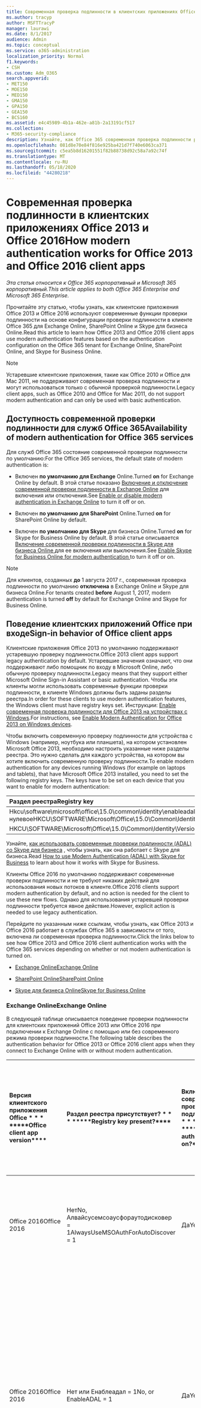 ```yaml
---
title: Современная проверка подлинности в клиентских приложениях Office 2013 и Office 2016
ms.author: tracyp
author: MSFTTracyP
manager: laurawi
ms.date: 8/1/2017
audience: Admin
ms.topic: conceptual
ms.service: o365-administration
localization_priority: Normal
f1.keywords:
- CSH
ms.custom: Adm_O365
search.appverid:
- MET150
- MOE150
- MED150
- GMA150
- GPA150
- GEA150
- BCS160
ms.assetid: e4c45989-4b1a-462e-a81b-2a13191cf517
ms.collection:
- M365-security-compliance
description: Узнайте, как Office 365 современная проверка подлинности работает по-разному для клиентских приложений Office 2013 и 2016.
ms.openlocfilehash: 081d8e70e84f816e925ba421d7f740e6063ca371
ms.sourcegitcommit: c5ea5b8d16201551f82b88738d92c58a7a92c74f
ms.translationtype: MT
ms.contentlocale: ru-RU
ms.lasthandoff: 05/18/2020
ms.locfileid: "44280218"
---
```

# <a name="how-modern-authentication-works-for-office-2013-and-office-2016-client-apps"></a><span data-ttu-id="e9d06-103">Современная проверка подлинности в клиентских приложениях Office 2013 и Office 2016</span><span class="sxs-lookup"><span data-stu-id="e9d06-103">How modern authentication works for Office 2013 and Office 2016 client apps</span></span>

<span data-ttu-id="e9d06-104">*Эта статья относится к Office 365 корпоративный и Microsoft 365 корпоративный.*</span><span class="sxs-lookup"><span data-stu-id="e9d06-104">*This article applies to both Office 365 Enterprise and Microsoft 365 Enterprise.*</span></span>

<span data-ttu-id="e9d06-105">Прочитайте эту статью, чтобы узнать, как клиентские приложения Office 2013 и Office 2016 используют современные функции проверки подлинности на основе конфигурации проверки подлинности в клиенте Office 365 для Exchange Online, SharePoint Online и Skype для бизнеса Online.</span><span class="sxs-lookup"><span data-stu-id="e9d06-105">Read this article to learn how Office 2013 and Office 2016 client apps use modern authentication features based on the authentication configuration on the Office 365 tenant for Exchange Online, SharePoint Online, and Skype for Business Online.</span></span>

> [!NOTE]
> <span data-ttu-id="e9d06-106">Устаревшие клиентские приложения, такие как Office 2010 и Office для Mac 2011, не поддерживают современная проверка подлинности и могут использоваться только с обычной проверкой подлинности.</span><span class="sxs-lookup"><span data-stu-id="e9d06-106">Legacy client apps, such as Office 2010 and Office for Mac 2011, do not support modern authentication and can only be used with basic authentication.</span></span>

## <a name="availability-of-modern-authentication-for-office-365-services"></a><span data-ttu-id="e9d06-107">Доступность современной проверки подлинности для служб Office 365</span><span class="sxs-lookup"><span data-stu-id="e9d06-107">Availability of modern authentication for Office 365 services</span></span>

<span data-ttu-id="e9d06-108">Для служб Office 365 состояние современной проверки подлинности по умолчанию:</span><span class="sxs-lookup"><span data-stu-id="e9d06-108">For the Office 365 services, the default state of modern authentication is:</span></span>
  
- <span data-ttu-id="e9d06-109">Включен **по умолчанию для Exchange** Online.</span><span class="sxs-lookup"><span data-stu-id="e9d06-109">Turned **on** for Exchange Online by default.</span></span> <span data-ttu-id="e9d06-110">В этой статье показано [Включение и отключение современной проверки подлинности в Exchange Online](https://support.office.com/article/58018196-f918-49cd-8238-56f57f38d662) для включения или отключения.</span><span class="sxs-lookup"><span data-stu-id="e9d06-110">See [Enable or disable modern authentication in Exchange Online](https://support.office.com/article/58018196-f918-49cd-8238-56f57f38d662) to turn it off or on.</span></span> 
    
- <span data-ttu-id="e9d06-111">Включен **по умолчанию для SharePoint** Online.</span><span class="sxs-lookup"><span data-stu-id="e9d06-111">Turned **on** for SharePoint Online by default.</span></span> 
    
- <span data-ttu-id="e9d06-112">Включен **по умолчанию для Skype** для бизнеса Online.</span><span class="sxs-lookup"><span data-stu-id="e9d06-112">Turned **on** for Skype for Business Online by default.</span></span> <span data-ttu-id="e9d06-113">В этой статье описывается [Включение современной проверки подлинности в Skype для бизнеса Online ](https://social.technet.microsoft.com/wiki/contents/articles/34339.skype-for-business-online-enable-your-tenant-for-modern-authentication.aspx)для ее включения или выключения.</span><span class="sxs-lookup"><span data-stu-id="e9d06-113">See [Enable Skype for Business Online for modern authentication ](https://social.technet.microsoft.com/wiki/contents/articles/34339.skype-for-business-online-enable-your-tenant-for-modern-authentication.aspx)to turn it off or on.</span></span>

> [!NOTE]
> <span data-ttu-id="e9d06-114">Для клиентов, созданных **до** 1 августа 2017 г., современная проверка подлинности по умолчанию **отключена** в Exchange Online и Skype для бизнеса Online.</span><span class="sxs-lookup"><span data-stu-id="e9d06-114">For tenants created **before** August 1, 2017, modern authentication is turned **off** by default for Exchange Online and Skype for Business Online.</span></span>
    
## <a name="sign-in-behavior-of-office-client-apps"></a><span data-ttu-id="e9d06-115">Поведение клиентских приложений Office при входе</span><span class="sxs-lookup"><span data-stu-id="e9d06-115">Sign-in behavior of Office client apps</span></span>

<span data-ttu-id="e9d06-116">Клиентские приложения Office 2013 по умолчанию поддерживают устаревшую проверку подлинности.</span><span class="sxs-lookup"><span data-stu-id="e9d06-116">Office 2013 client apps support legacy authentication by default.</span></span> <span data-ttu-id="e9d06-117">Устаревшие значения означают, что они поддерживают либо помощник по входу в Microsoft Online, либо обычную проверку подлинности.</span><span class="sxs-lookup"><span data-stu-id="e9d06-117">Legacy means that they support either Microsoft Online Sign-in Assistant or basic authentication.</span></span> <span data-ttu-id="e9d06-118">Чтобы эти клиенты могли использовать современные функции проверки подлинности, в клиенте Windows должны быть заданы разделы реестра.</span><span class="sxs-lookup"><span data-stu-id="e9d06-118">In order for these clients to use modern authentication features, the Windows client must have registry keys set.</span></span> <span data-ttu-id="e9d06-119">Инструкции: [Enable современная проверка подлинности для Office 2013 на устройствах с Windows](https://support.office.com/article/7dc1c01a-090f-4971-9677-f1b192d6c910).</span><span class="sxs-lookup"><span data-stu-id="e9d06-119">For instructions, see [Enable Modern Authentication for Office 2013 on Windows devices](https://support.office.com/article/7dc1c01a-090f-4971-9677-f1b192d6c910).</span></span>

<span data-ttu-id="e9d06-p104">Чтобы включить современную проверку подлинности для устройства с Windows (например, ноутбука или планшета), на котором установлен Microsoft Office 2013, необходимо настроить указанные ниже разделы реестра. Это нужно сделать для каждого устройства, на котором вы хотите включить современную проверку подлинности.</span><span class="sxs-lookup"><span data-stu-id="e9d06-p104">To enable modern authentication for any devices running Windows (for example on laptops and tablets), that have Microsoft Office 2013 installed, you need to set the following registry keys. The keys have to be set on each device that you want to enable for modern authentication:</span></span>
  
|<span data-ttu-id="e9d06-122">**Раздел реестра**</span><span class="sxs-lookup"><span data-stu-id="e9d06-122">**Registry key**</span></span>|<span data-ttu-id="e9d06-123">**Тип**</span><span class="sxs-lookup"><span data-stu-id="e9d06-123">**Type**</span></span>|<span data-ttu-id="e9d06-124">**Значение**</span><span class="sxs-lookup"><span data-stu-id="e9d06-124">**Value**</span></span> |
|:-------|:------:|--------:|
|<span data-ttu-id="e9d06-125">Hkcu\software\microsoft\office\15.0\common\identity\enableadal нулевое</span><span class="sxs-lookup"><span data-stu-id="e9d06-125">HKCU\SOFTWARE\Microsoft\Office\15.0\Common\Identity\EnableADAL</span></span>  |<span data-ttu-id="e9d06-126">REG_DWORD</span><span class="sxs-lookup"><span data-stu-id="e9d06-126">REG_DWORD</span></span>  |<span data-ttu-id="e9d06-127">1 </span><span class="sxs-lookup"><span data-stu-id="e9d06-127">1</span></span>  |
|<span data-ttu-id="e9d06-128">HKCU\SOFTWARE\Microsoft\Office\15.0\Common\Identity\Version</span><span class="sxs-lookup"><span data-stu-id="e9d06-128">HKCU\SOFTWARE\Microsoft\Office\15.0\Common\Identity\Version</span></span> |<span data-ttu-id="e9d06-129">REG_DWORD</span><span class="sxs-lookup"><span data-stu-id="e9d06-129">REG_DWORD</span></span> |<span data-ttu-id="e9d06-130">1 </span><span class="sxs-lookup"><span data-stu-id="e9d06-130">1</span></span> |
  
<span data-ttu-id="e9d06-131">Узнайте, [как использовать современные проверки подлинности (ADAL) со Skype для бизнеса](https://go.microsoft.com/fwlink/p/?LinkId=785431) , чтобы узнать, как она работает с Skype для бизнеса.</span><span class="sxs-lookup"><span data-stu-id="e9d06-131">Read [How to use Modern Authentication (ADAL) with Skype for Business](https://go.microsoft.com/fwlink/p/?LinkId=785431) to learn about how it works with Skype for Business.</span></span> 
  
<span data-ttu-id="e9d06-132">Клиенты Office 2016 по умолчанию поддерживают современные проверки подлинности и не требуют никаких действий для использования новых потоков в клиенте.</span><span class="sxs-lookup"><span data-stu-id="e9d06-132">Office 2016 clients support modern authentication by default, and no action is needed for the client to use these new flows.</span></span> <span data-ttu-id="e9d06-133">Однако для использования устаревшей проверки подлинности требуется явное действие.</span><span class="sxs-lookup"><span data-stu-id="e9d06-133">However, explicit action is needed to use legacy authentication.</span></span>
  
<span data-ttu-id="e9d06-134">Перейдите по указанным ниже ссылкам, чтобы узнать, как Office 2013 и Office 2016 работает в службах Office 365 в зависимости от того, включена ли современная проверка подлинности.</span><span class="sxs-lookup"><span data-stu-id="e9d06-134">Click the links below to see how Office 2013 and Office 2016 client authentication works with the Office 365 services depending on whether or not modern authentication is turned on.</span></span>
  
- [<span data-ttu-id="e9d06-135">Exchange Online</span><span class="sxs-lookup"><span data-stu-id="e9d06-135">Exchange Online</span></span>](modern-auth-for-office-2013-and-2016.md#BK_EchangeOnline)
    
- [<span data-ttu-id="e9d06-136">SharePoint Online</span><span class="sxs-lookup"><span data-stu-id="e9d06-136">SharePoint Online</span></span>](modern-auth-for-office-2013-and-2016.md#BK_SharePointOnline)
    
- [<span data-ttu-id="e9d06-137">Skype для бизнеса Online</span><span class="sxs-lookup"><span data-stu-id="e9d06-137">Skype for Business Online</span></span>](modern-auth-for-office-2013-and-2016.md#BK_SFBO)
    
<span data-ttu-id="e9d06-138"><a name="BK_EchangeOnline"> </a></span><span class="sxs-lookup"><span data-stu-id="e9d06-138"><a name="BK_EchangeOnline"> </a></span></span>
### <a name="exchange-online"></a><span data-ttu-id="e9d06-139">Exchange Online</span><span class="sxs-lookup"><span data-stu-id="e9d06-139">Exchange Online</span></span>

<span data-ttu-id="e9d06-140">В следующей таблице описывается поведение проверки подлинности для клиентских приложений Office 2013 или Office 2016 при подключении к Exchange Online с помощью или без современного режима проверки подлинности.</span><span class="sxs-lookup"><span data-stu-id="e9d06-140">The following table describes the authentication behavior for Office 2013 or Office 2016 client apps when they connect to Exchange Online with or without modern authentication.</span></span>
  
|<span data-ttu-id="e9d06-141">Версия клиентского приложения Office \* \* \* \*</span><span class="sxs-lookup"><span data-stu-id="e9d06-141">\*\*\*\*Office client app version\*\*\*\*</span></span>|<span data-ttu-id="e9d06-142">Раздел реестра присутствует? \* \* \* \*</span><span class="sxs-lookup"><span data-stu-id="e9d06-142">\*\*\*\*Registry key present?\*\*\*\*</span></span>|<span data-ttu-id="e9d06-143">Включена современная проверка подлинности? \* \* \* \*</span><span class="sxs-lookup"><span data-stu-id="e9d06-143">\*\*\*\*Modern authentication on?\*\*\*\*</span></span>|<span data-ttu-id="e9d06-144">Поведение проверки подлинности с включенной современной проверкой подлинности для клиента (по умолчанию) \* \* \* \*</span><span class="sxs-lookup"><span data-stu-id="e9d06-144">\*\*\*\*Authentication behavior with modern authentication turned on for the tenant (default)\*\*\*\*</span></span>|<span data-ttu-id="e9d06-145">Поведение проверки подлинности с отключенной современной проверкой подлинности для клиента \* \* \* \*</span><span class="sxs-lookup"><span data-stu-id="e9d06-145">\*\*\*\*Authentication behavior with modern authentication turned off for the tenant\*\*\*\*</span></span>|
|:-----|:-----|:-----|:-----|:-----|
|<span data-ttu-id="e9d06-146">Office 2016</span><span class="sxs-lookup"><span data-stu-id="e9d06-146">Office 2016</span></span>  <br/> |<span data-ttu-id="e9d06-147">Нет</span><span class="sxs-lookup"><span data-stu-id="e9d06-147">No,</span></span> <br> <span data-ttu-id="e9d06-148">Алвайсусемсоаусфораутодисковер = 1</span><span class="sxs-lookup"><span data-stu-id="e9d06-148">AlwaysUseMSOAuthForAutoDiscover = 1</span></span> <br/> |<span data-ttu-id="e9d06-149">Да</span><span class="sxs-lookup"><span data-stu-id="e9d06-149">Yes</span></span>  <br/> |<span data-ttu-id="e9d06-150">Принудительно выполняет современные проверки подлинности в Outlook 2010, 2013 или 2016</span><span class="sxs-lookup"><span data-stu-id="e9d06-150">Forces modern authentication on Outlook 2010, 2013 or 2016</span></span> <br/> [<span data-ttu-id="e9d06-151">Дополнительные сведения</span><span class="sxs-lookup"><span data-stu-id="e9d06-151">More info</span></span>](https://support.microsoft.com/help/3126599/outlook-prompts-for-password-when-modern-authentication-is-enabled)|<span data-ttu-id="e9d06-152">Принудительно выполняет современные проверки подлинности в клиенте Outlook.</span><span class="sxs-lookup"><span data-stu-id="e9d06-152">Forces modern authentication within the Outlook client.</span></span><br/> |
|<span data-ttu-id="e9d06-153">Office 2016</span><span class="sxs-lookup"><span data-stu-id="e9d06-153">Office 2016</span></span>  <br/> |<span data-ttu-id="e9d06-154">Нет или Енаблеадал = 1</span><span class="sxs-lookup"><span data-stu-id="e9d06-154">No, or EnableADAL = 1</span></span>  <br/> |<span data-ttu-id="e9d06-155">Да</span><span class="sxs-lookup"><span data-stu-id="e9d06-155">Yes</span></span>  <br/> |<span data-ttu-id="e9d06-156">Сначала выполняется попытка современной проверки подлинности.</span><span class="sxs-lookup"><span data-stu-id="e9d06-156">Modern authentication is attempted first.</span></span> <span data-ttu-id="e9d06-157">Если сервер отказывается от современного подключения проверки подлинности, используется обычная проверка подлинности.</span><span class="sxs-lookup"><span data-stu-id="e9d06-157">If the server refuses a modern authentication connection, then basic authentication is used.</span></span> <span data-ttu-id="e9d06-158">Сервер отказывает современные проверки подлинности, когда клиент не включен.</span><span class="sxs-lookup"><span data-stu-id="e9d06-158">Server refuses modern authentication when the tenant is not enabled.</span></span>  <br/> |<span data-ttu-id="e9d06-159">Сначала выполняется попытка современной проверки подлинности.</span><span class="sxs-lookup"><span data-stu-id="e9d06-159">Modern authentication is attempted first.</span></span> <span data-ttu-id="e9d06-160">Если сервер отказывается от современного подключения проверки подлинности, используется обычная проверка подлинности.</span><span class="sxs-lookup"><span data-stu-id="e9d06-160">If the server refuses a modern authentication connection, then basic authentication is used.</span></span> <span data-ttu-id="e9d06-161">Сервер отказывает современные проверки подлинности, когда клиент не включен.</span><span class="sxs-lookup"><span data-stu-id="e9d06-161">Server refuses modern authentication when the tenant is not enabled.</span></span>  <br/> |
|<span data-ttu-id="e9d06-162">Office 2016</span><span class="sxs-lookup"><span data-stu-id="e9d06-162">Office 2016</span></span>  <br/> |<span data-ttu-id="e9d06-163">Да, Енаблеадал = 1</span><span class="sxs-lookup"><span data-stu-id="e9d06-163">Yes, EnableADAL = 1</span></span>  <br/> |<span data-ttu-id="e9d06-164">Да</span><span class="sxs-lookup"><span data-stu-id="e9d06-164">Yes</span></span>  <br/> |<span data-ttu-id="e9d06-165">Сначала выполняется попытка современной проверки подлинности.</span><span class="sxs-lookup"><span data-stu-id="e9d06-165">Modern authentication is attempted first.</span></span> <span data-ttu-id="e9d06-166">Если сервер отказывается от современного подключения проверки подлинности, используется обычная проверка подлинности.</span><span class="sxs-lookup"><span data-stu-id="e9d06-166">If the server refuses a modern authentication connection, then basic authentication is used.</span></span> <span data-ttu-id="e9d06-167">Сервер отказывает современные проверки подлинности, когда клиент не включен.</span><span class="sxs-lookup"><span data-stu-id="e9d06-167">Server refuses modern authentication when the tenant is not enabled.</span></span>  <br/> |<span data-ttu-id="e9d06-168">Сначала выполняется попытка современной проверки подлинности.</span><span class="sxs-lookup"><span data-stu-id="e9d06-168">Modern authentication is attempted first.</span></span> <span data-ttu-id="e9d06-169">Если сервер отказывается от современного подключения проверки подлинности, используется обычная проверка подлинности.</span><span class="sxs-lookup"><span data-stu-id="e9d06-169">If the server refuses a modern authentication connection, then basic authentication is used.</span></span> <span data-ttu-id="e9d06-170">Сервер отказывает современные проверки подлинности, когда клиент не включен.</span><span class="sxs-lookup"><span data-stu-id="e9d06-170">Server refuses modern authentication when the tenant is not enabled.</span></span>  <br/> |
|<span data-ttu-id="e9d06-171">Office 2016</span><span class="sxs-lookup"><span data-stu-id="e9d06-171">Office 2016</span></span>  <br/> |<span data-ttu-id="e9d06-172">Да, Енаблеадал = 0</span><span class="sxs-lookup"><span data-stu-id="e9d06-172">Yes, EnableADAL=0</span></span>  <br/> |<span data-ttu-id="e9d06-173">Нет</span><span class="sxs-lookup"><span data-stu-id="e9d06-173">No</span></span>  <br/> |<span data-ttu-id="e9d06-174">Обычная проверка подлинности</span><span class="sxs-lookup"><span data-stu-id="e9d06-174">Basic authentication</span></span>  <br/> |<span data-ttu-id="e9d06-175">Обычная проверка подлинности</span><span class="sxs-lookup"><span data-stu-id="e9d06-175">Basic authentication</span></span>  <br/> |
|<span data-ttu-id="e9d06-176">Office 2013</span><span class="sxs-lookup"><span data-stu-id="e9d06-176">Office 2013</span></span>  <br/> |<span data-ttu-id="e9d06-177">Нет</span><span class="sxs-lookup"><span data-stu-id="e9d06-177">No</span></span>  <br/> |<span data-ttu-id="e9d06-178">Нет</span><span class="sxs-lookup"><span data-stu-id="e9d06-178">No</span></span>  <br/> |<span data-ttu-id="e9d06-179">Обычная проверка подлинности</span><span class="sxs-lookup"><span data-stu-id="e9d06-179">Basic authentication</span></span>  <br/> |<span data-ttu-id="e9d06-180">Обычная проверка подлинности</span><span class="sxs-lookup"><span data-stu-id="e9d06-180">Basic authentication</span></span>  <br/> |
|<span data-ttu-id="e9d06-181">Office 2013</span><span class="sxs-lookup"><span data-stu-id="e9d06-181">Office 2013</span></span>  <br/> |<span data-ttu-id="e9d06-182">Да, Енаблеадал = 1</span><span class="sxs-lookup"><span data-stu-id="e9d06-182">Yes, EnableADAL = 1</span></span>  <br/> |<span data-ttu-id="e9d06-183">Да</span><span class="sxs-lookup"><span data-stu-id="e9d06-183">Yes</span></span>  <br/> |<span data-ttu-id="e9d06-184">Сначала выполняется попытка современной проверки подлинности.</span><span class="sxs-lookup"><span data-stu-id="e9d06-184">Modern authentication is attempted first.</span></span> <span data-ttu-id="e9d06-185">Если сервер отказывается от современного подключения проверки подлинности, используется обычная проверка подлинности.</span><span class="sxs-lookup"><span data-stu-id="e9d06-185">If the server refuses a modern authentication connection, then basic authentication is used.</span></span> <span data-ttu-id="e9d06-186">Сервер отказывает современные проверки подлинности, когда клиент не включен.</span><span class="sxs-lookup"><span data-stu-id="e9d06-186">Server refuses modern authentication when the tenant is not enabled.</span></span>  <br/> |<span data-ttu-id="e9d06-187">Сначала выполняется попытка современной проверки подлинности.</span><span class="sxs-lookup"><span data-stu-id="e9d06-187">Modern authentication is attempted first.</span></span> <span data-ttu-id="e9d06-188">Если сервер отказывается от современного подключения проверки подлинности, используется обычная проверка подлинности.</span><span class="sxs-lookup"><span data-stu-id="e9d06-188">If the server refuses a modern authentication connection, then basic authentication is used.</span></span> <span data-ttu-id="e9d06-189">Сервер отказывает современные проверки подлинности, когда клиент не включен.</span><span class="sxs-lookup"><span data-stu-id="e9d06-189">Server refuses modern authentication when the tenant is not enabled.</span></span>  <br/> |
   
<span data-ttu-id="e9d06-190"><a name="BK_SharePointOnline"> </a></span><span class="sxs-lookup"><span data-stu-id="e9d06-190"><a name="BK_SharePointOnline"> </a></span></span>
### <a name="sharepoint-online"></a><span data-ttu-id="e9d06-191">SharePoint Online</span><span class="sxs-lookup"><span data-stu-id="e9d06-191">SharePoint Online</span></span>

<span data-ttu-id="e9d06-192">В следующей таблице описывается поведение проверки подлинности для клиентских приложений Office 2013 или Office 2016 при подключении к SharePoint Online с помощью или без современного режима проверки подлинности.</span><span class="sxs-lookup"><span data-stu-id="e9d06-192">The following table describes the authentication behavior for Office 2013 or Office 2016 client apps when they connect to SharePoint Online with or without modern authentication.</span></span>
  
|<span data-ttu-id="e9d06-193">Версия клиентского приложения Office \* \* \* \*</span><span class="sxs-lookup"><span data-stu-id="e9d06-193">\*\*\*\*Office client app version\*\*\*\*</span></span>|<span data-ttu-id="e9d06-194">Раздел реестра присутствует? \* \* \* \*</span><span class="sxs-lookup"><span data-stu-id="e9d06-194">\*\*\*\*Registry key present?\*\*\*\*</span></span>|<span data-ttu-id="e9d06-195">Включена современная проверка подлинности? \* \* \* \*</span><span class="sxs-lookup"><span data-stu-id="e9d06-195">\*\*\*\*Modern authentication on?\*\*\*\*</span></span>|<span data-ttu-id="e9d06-196">Поведение проверки подлинности с включенной современной проверкой подлинности для клиента (по умолчанию) \* \* \* \*</span><span class="sxs-lookup"><span data-stu-id="e9d06-196">\*\*\*\*Authentication behavior with modern authentication turned on for the tenant (default)\*\*\*\*</span></span>|<span data-ttu-id="e9d06-197">Поведение проверки подлинности с отключенной современной проверкой подлинности для клиента \* \* \* \*</span><span class="sxs-lookup"><span data-stu-id="e9d06-197">\*\*\*\*Authentication behavior with modern authentication turned off for the tenant\*\*\*\*</span></span>|
|:-----|:-----|:-----|:-----|:-----|
|<span data-ttu-id="e9d06-198">Office 2016</span><span class="sxs-lookup"><span data-stu-id="e9d06-198">Office 2016</span></span>  <br/> |<span data-ttu-id="e9d06-199">Нет или Енаблеадал = 1</span><span class="sxs-lookup"><span data-stu-id="e9d06-199">No, or EnableADAL = 1</span></span>  <br/> |<span data-ttu-id="e9d06-200">Да</span><span class="sxs-lookup"><span data-stu-id="e9d06-200">Yes</span></span>  <br/> |<span data-ttu-id="e9d06-201">Только современная проверка подлинности.</span><span class="sxs-lookup"><span data-stu-id="e9d06-201">Modern authentication only.</span></span>  <br/> |<span data-ttu-id="e9d06-202">Ошибка подключения.</span><span class="sxs-lookup"><span data-stu-id="e9d06-202">Failure to connect.</span></span>  <br/> |
|<span data-ttu-id="e9d06-203">Office 2016</span><span class="sxs-lookup"><span data-stu-id="e9d06-203">Office 2016</span></span>  <br/> |<span data-ttu-id="e9d06-204">Да, Енаблеадал = 1</span><span class="sxs-lookup"><span data-stu-id="e9d06-204">Yes, EnableADAL = 1</span></span>  <br/> |<span data-ttu-id="e9d06-205">Да</span><span class="sxs-lookup"><span data-stu-id="e9d06-205">Yes</span></span>  <br/> |<span data-ttu-id="e9d06-206">Только современная проверка подлинности.</span><span class="sxs-lookup"><span data-stu-id="e9d06-206">Modern authentication only.</span></span>  <br/> |<span data-ttu-id="e9d06-207">Ошибка подключения.</span><span class="sxs-lookup"><span data-stu-id="e9d06-207">Failure to connect.</span></span>  <br/> |
|<span data-ttu-id="e9d06-208">Office 2016</span><span class="sxs-lookup"><span data-stu-id="e9d06-208">Office 2016</span></span>  <br/> |<span data-ttu-id="e9d06-209">Да, Енаблеадал = 0</span><span class="sxs-lookup"><span data-stu-id="e9d06-209">Yes, EnableADAL = 0</span></span>  <br/> |<span data-ttu-id="e9d06-210">Нет</span><span class="sxs-lookup"><span data-stu-id="e9d06-210">No</span></span>  <br/> |<span data-ttu-id="e9d06-211">Только помощник по входу в Microsoft Online.</span><span class="sxs-lookup"><span data-stu-id="e9d06-211">Microsoft Online Sign-in Assistant only.</span></span>  <br/> |<span data-ttu-id="e9d06-212">Только помощник по входу в Microsoft Online.</span><span class="sxs-lookup"><span data-stu-id="e9d06-212">Microsoft Online Sign-in Assistant only.</span></span>  <br/> |
|<span data-ttu-id="e9d06-213">Office 2013</span><span class="sxs-lookup"><span data-stu-id="e9d06-213">Office 2013</span></span>  <br/> |<span data-ttu-id="e9d06-214">Нет</span><span class="sxs-lookup"><span data-stu-id="e9d06-214">No</span></span>  <br/> |<span data-ttu-id="e9d06-215">Нет</span><span class="sxs-lookup"><span data-stu-id="e9d06-215">No</span></span>  <br/> |<span data-ttu-id="e9d06-216">Только помощник по входу в Microsoft Online.</span><span class="sxs-lookup"><span data-stu-id="e9d06-216">Microsoft Online Sign-in Assistant only.</span></span>  <br/> |<span data-ttu-id="e9d06-217">Только помощник по входу в Microsoft Online.</span><span class="sxs-lookup"><span data-stu-id="e9d06-217">Microsoft Online Sign-in Assistant only.</span></span>  <br/> |
|<span data-ttu-id="e9d06-218">Office 2013</span><span class="sxs-lookup"><span data-stu-id="e9d06-218">Office 2013</span></span>  <br/> |<span data-ttu-id="e9d06-219">Да, Енаблеадал = 1</span><span class="sxs-lookup"><span data-stu-id="e9d06-219">Yes, EnableADAL = 1</span></span>  <br/> |<span data-ttu-id="e9d06-220">Да</span><span class="sxs-lookup"><span data-stu-id="e9d06-220">Yes</span></span>  <br/> |<span data-ttu-id="e9d06-221">Только современная проверка подлинности.</span><span class="sxs-lookup"><span data-stu-id="e9d06-221">Modern authentication only.</span></span>  <br/> |<span data-ttu-id="e9d06-222">Ошибка подключения.</span><span class="sxs-lookup"><span data-stu-id="e9d06-222">Failure to connect.</span></span>  <br/> |
   
### <a name="skype-for-business-online"></a><span data-ttu-id="e9d06-223">Skype для бизнеса Online</span><span class="sxs-lookup"><span data-stu-id="e9d06-223">Skype for Business Online</span></span>
<span data-ttu-id="e9d06-224"><a name="BK_SFBO"> </a></span><span class="sxs-lookup"><span data-stu-id="e9d06-224"><a name="BK_SFBO"> </a></span></span>

<span data-ttu-id="e9d06-225">В следующей таблице описывается поведение проверки подлинности для клиентских приложений Office 2013 или Office 2016 при подключении к Skype для бизнеса Online с или без современного режима проверки подлинности.</span><span class="sxs-lookup"><span data-stu-id="e9d06-225">The following table describes the authentication behavior for Office 2013 or Office 2016 client apps when they connect to Skype for Business Online with or without modern authentication.</span></span>
  
|<span data-ttu-id="e9d06-226">Версия клиентского приложения Office \* \* \* \*</span><span class="sxs-lookup"><span data-stu-id="e9d06-226">\*\*\*\*Office client app version\*\*\*\*</span></span>|<span data-ttu-id="e9d06-227">Раздел реестра присутствует? \* \* \* \*</span><span class="sxs-lookup"><span data-stu-id="e9d06-227">\*\*\*\*Registry key present?\*\*\*\*</span></span>|<span data-ttu-id="e9d06-228">Включена современная проверка подлинности? \* \* \* \*</span><span class="sxs-lookup"><span data-stu-id="e9d06-228">\*\*\*\*Modern authentication on?\*\*\*\*</span></span>|<span data-ttu-id="e9d06-229">Режим проверки подлинности с включенной современной проверкой подлинности для клиента \* \* \* \*</span><span class="sxs-lookup"><span data-stu-id="e9d06-229">\*\*\*\*Authentication behavior with modern authentication turned on for the tenant\*\*\*\*</span></span>|<span data-ttu-id="e9d06-230">Поведение проверки подлинности с отключенной современной проверкой подлинности для клиента (по умолчанию) \* \* \* \*</span><span class="sxs-lookup"><span data-stu-id="e9d06-230">\*\*\*\*Authentication behavior with modern authentication turned off for the tenant (default)\*\*\*\*</span></span>|
|:-----|:-----|:-----|:-----|:-----|
|<span data-ttu-id="e9d06-231">Office 2016</span><span class="sxs-lookup"><span data-stu-id="e9d06-231">Office 2016</span></span>  <br/> |<span data-ttu-id="e9d06-232">Нет или Енаблеадал = 1</span><span class="sxs-lookup"><span data-stu-id="e9d06-232">No, or EnableADAL = 1</span></span>  <br/> |<span data-ttu-id="e9d06-233">Да</span><span class="sxs-lookup"><span data-stu-id="e9d06-233">Yes</span></span>  <br/> |<span data-ttu-id="e9d06-234">Сначала выполняется попытка современной проверки подлинности.</span><span class="sxs-lookup"><span data-stu-id="e9d06-234">Modern authentication is attempted first.</span></span> <span data-ttu-id="e9d06-235">Если сервер отказывается от современного подключения проверки подлинности, используется помощник по входу в Microsoft Online.</span><span class="sxs-lookup"><span data-stu-id="e9d06-235">If the server refuses a modern authentication connection, then Microsoft Online Sign-in Assistant is used.</span></span> <span data-ttu-id="e9d06-236">Сервер отклоняет современные проверки подлинности при отключенных клиентах Skype для бизнеса Online.</span><span class="sxs-lookup"><span data-stu-id="e9d06-236">Server refuses modern authentication when Skype for Business Online tenants are not enabled.</span></span>  <br/> |<span data-ttu-id="e9d06-237">Сначала выполняется попытка современной проверки подлинности.</span><span class="sxs-lookup"><span data-stu-id="e9d06-237">Modern authentication is attempted first.</span></span> <span data-ttu-id="e9d06-238">Если сервер отказывается от современного подключения проверки подлинности, используется помощник по входу в Microsoft Online.</span><span class="sxs-lookup"><span data-stu-id="e9d06-238">If the server refuses a modern authentication connection, then Microsoft Online Sign-in Assistant is used.</span></span> <span data-ttu-id="e9d06-239">Сервер отклоняет современные проверки подлинности при отключенных клиентах Skype для бизнеса Online.</span><span class="sxs-lookup"><span data-stu-id="e9d06-239">Server refuses modern authentication when Skype for Business Online tenants are not enabled.</span></span>  <br/> |
|<span data-ttu-id="e9d06-240">Office 2016</span><span class="sxs-lookup"><span data-stu-id="e9d06-240">Office 2016</span></span>  <br/> |<span data-ttu-id="e9d06-241">Да, Енаблеадал = 1</span><span class="sxs-lookup"><span data-stu-id="e9d06-241">Yes, EnableADAL = 1</span></span>  <br/> |<span data-ttu-id="e9d06-242">Да</span><span class="sxs-lookup"><span data-stu-id="e9d06-242">Yes</span></span>  <br/> |<span data-ttu-id="e9d06-243">Сначала выполняется попытка современной проверки подлинности.</span><span class="sxs-lookup"><span data-stu-id="e9d06-243">Modern authentication is attempted first.</span></span> <span data-ttu-id="e9d06-244">Если сервер отказывается от современного подключения проверки подлинности, используется помощник по входу в Microsoft Online.</span><span class="sxs-lookup"><span data-stu-id="e9d06-244">If the server refuses a modern authentication connection, then Microsoft Online Sign-in Assistant is used.</span></span> <span data-ttu-id="e9d06-245">Сервер отклоняет современные проверки подлинности при отключенных клиентах Skype для бизнеса Online.</span><span class="sxs-lookup"><span data-stu-id="e9d06-245">Server refuses modern authentication when Skype for Business Online tenants are not enabled.</span></span>  <br/> |<span data-ttu-id="e9d06-246">Сначала выполняется попытка современной проверки подлинности.</span><span class="sxs-lookup"><span data-stu-id="e9d06-246">Modern authentication is attempted first.</span></span> <span data-ttu-id="e9d06-247">Если сервер отказывается от современного подключения проверки подлинности, используется помощник по входу в Microsoft Online.</span><span class="sxs-lookup"><span data-stu-id="e9d06-247">If the server refuses a modern authentication connection, then Microsoft Online Sign-in Assistant is used.</span></span> <span data-ttu-id="e9d06-248">Сервер отклоняет современные проверки подлинности при отключенных клиентах Skype для бизнеса Online.</span><span class="sxs-lookup"><span data-stu-id="e9d06-248">Server refuses modern authentication when Skype for Business Online tenants are not enabled.</span></span>  <br/> |
|<span data-ttu-id="e9d06-249">Office 2016</span><span class="sxs-lookup"><span data-stu-id="e9d06-249">Office 2016</span></span>  <br/> |<span data-ttu-id="e9d06-250">Да, Енаблеадал = 0</span><span class="sxs-lookup"><span data-stu-id="e9d06-250">Yes, EnableADAL = 0</span></span>  <br/> |<span data-ttu-id="e9d06-251">Нет</span><span class="sxs-lookup"><span data-stu-id="e9d06-251">No</span></span>  <br/> |<span data-ttu-id="e9d06-252">Только помощник по входу в Microsoft Online.</span><span class="sxs-lookup"><span data-stu-id="e9d06-252">Microsoft Online Sign-in Assistant only.</span></span>  <br/> |<span data-ttu-id="e9d06-253">Только помощник по входу в Microsoft Online.</span><span class="sxs-lookup"><span data-stu-id="e9d06-253">Microsoft Online Sign-in Assistant only.</span></span>  <br/> |
|<span data-ttu-id="e9d06-254">Office 2013</span><span class="sxs-lookup"><span data-stu-id="e9d06-254">Office 2013</span></span>  <br/> |<span data-ttu-id="e9d06-255">Нет</span><span class="sxs-lookup"><span data-stu-id="e9d06-255">No</span></span>  <br/> |<span data-ttu-id="e9d06-256">Нет</span><span class="sxs-lookup"><span data-stu-id="e9d06-256">No</span></span>  <br/> |<span data-ttu-id="e9d06-257">Только помощник по входу в Microsoft Online.</span><span class="sxs-lookup"><span data-stu-id="e9d06-257">Microsoft Online Sign-in Assistant only.</span></span>  <br/> |<span data-ttu-id="e9d06-258">Только помощник по входу в Microsoft Online.</span><span class="sxs-lookup"><span data-stu-id="e9d06-258">Microsoft Online Sign-in Assistant only.</span></span>  <br/> |
|<span data-ttu-id="e9d06-259">Office 2013</span><span class="sxs-lookup"><span data-stu-id="e9d06-259">Office 2013</span></span>  <br/> |<span data-ttu-id="e9d06-260">Да, Енаблеадал = 1</span><span class="sxs-lookup"><span data-stu-id="e9d06-260">Yes, EnableADAL = 1</span></span>  <br/> |<span data-ttu-id="e9d06-261">Да</span><span class="sxs-lookup"><span data-stu-id="e9d06-261">Yes</span></span>  <br/> |<span data-ttu-id="e9d06-262">Сначала выполняется попытка современной проверки подлинности.</span><span class="sxs-lookup"><span data-stu-id="e9d06-262">Modern authentication is attempted first.</span></span> <span data-ttu-id="e9d06-263">Если сервер отказывается от современного подключения проверки подлинности, используется помощник по входу в Microsoft Online.</span><span class="sxs-lookup"><span data-stu-id="e9d06-263">If the server refuses a modern authentication connection, then Microsoft Online Sign-in Assistant is used.</span></span> <span data-ttu-id="e9d06-264">Сервер отклоняет современные проверки подлинности при отключенных клиентах Skype для бизнеса Online.</span><span class="sxs-lookup"><span data-stu-id="e9d06-264">Server refuses modern authentication when Skype for Business Online tenants are not enabled.</span></span>  <br/> |<span data-ttu-id="e9d06-265">Только помощник по входу в Microsoft Online.</span><span class="sxs-lookup"><span data-stu-id="e9d06-265">Microsoft Online Sign-in Assistant only.</span></span>  <br/> |
   
## <a name="see-also"></a><span data-ttu-id="e9d06-266">См. также</span><span class="sxs-lookup"><span data-stu-id="e9d06-266">See also</span></span>

[<span data-ttu-id="e9d06-267">Включение современной проверки подлинности для Office 2013 на устройствах с Windows</span><span class="sxs-lookup"><span data-stu-id="e9d06-267">Enable Modern Authentication for Office 2013 on Windows devices</span></span>](https://support.office.com/article/enable-modern-authentication-for-office-2013-on-windows-devices-7dc1c01a-090f-4971-9677-f1b192d6c910)

[<span data-ttu-id="e9d06-268">Планирование многофакторной проверки подлинности для развертываний Office 365 (для администраторов Office 365)</span><span class="sxs-lookup"><span data-stu-id="e9d06-268">Plan for multi-factor authentication for Office 365 Deployments (for Office 365 administrators)</span></span>](https://support.office.com/article/plan-for-multi-factor-authentication-for-office-365-deployments-043807b2-21db-4d5c-b430-c8a6dee0e6ba)

[<span data-ttu-id="e9d06-269">Вход в Office 365 с 2-этапной проверкой (для конечных пользователей)</span><span class="sxs-lookup"><span data-stu-id="e9d06-269">Sign in to Office 365 with 2-step verification (for end users)</span></span>](https://support.office.com/article/sign-in-to-office-365-with-2-step-verification-2b856342-170a-438e-9a4f-3c092394d3cb)

[<span data-ttu-id="e9d06-270">Обзор Microsoft 365 корпоративный</span><span class="sxs-lookup"><span data-stu-id="e9d06-270">Microsoft 365 Enterprise overview</span></span>](https://docs.microsoft.com/microsoft-365/enterprise/microsoft-365-overview)
